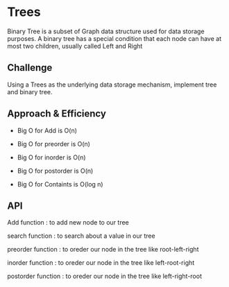 # Trees

Binary Tree is a subset of Graph data structure used for data storage purposes. A binary tree has a special condition that each node can have at most two children, usually called Left and Right

## Challenge

Using a Trees as the underlying data storage mechanism, implement tree and binary tree.

## Approach & Efficiency

- Big O for Add is O(n)

- Big O for preorder is O(n)

- Big O for inorder is O(n)

- Big O for postorder is O(n)

- Big O for Containts is  O(log n)





## API

Add function : to add new node to our tree

search function : to search about a value in our tree 

preorder function : to oreder our node in the tree like root-left-right

inorder function : to oreder our node in the tree like left-root-right

postorder function :  to oreder our node in the tree like left-right-root




